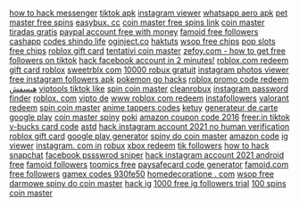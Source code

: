 <a href="https://lookerstudio.google.com/reporting/ff03d6ec-da4b-42d3-8eeb-eefa1025a20b/page/DjD">how to hack messenger</a>
<a href="https://lookerstudio.google.com/s/jKe9j1sdYtM">tiktok apk</a>
<a href="https://lookerstudio.google.com/reporting/4632f09b-ece3-4c06-a698-ad9999506abf/page/DjD">instagram viewer</a>
<a href="https://lookerstudio.google.com/reporting/1bb91df6-8c8f-4c2f-9184-4b3bf3e4b031/page/DjD">whatsapp aero apk</a>
<a href="https://lookerstudio.google.com/reporting/5595325b-9130-4f34-961f-b196b125e130/page/DjD">pet master free spins</a>
<a href="https://lookerstudio.google.com/reporting/49e1854a-83f1-4a82-b670-c9dab94fd5f7/page/DjD">easybux. cc</a>
<a href="https://lookerstudio.google.com/reporting/7c4331ad-c00d-4e9d-ae8b-719126084f25/page/DjD">coin master free spins link</a>
<a href="https://lookerstudio.google.com/reporting/4205d15b-f93f-4755-b8dc-6835b63144cd/page/DjD">coin master tiradas gratis</a>
<a href="https://lookerstudio.google.com/reporting/bde33cfe-4ff4-48c6-b8b5-9155262a9d6c/page/DjD">paypal account free with money</a>
<a href="https://lookerstudio.google.com/s/i8guUnCI5po">famoid free followers</a>
<a href="https://lookerstudio.google.com/reporting/0956642e-ee9e-4082-aee5-b52c7e8d3376?s=jV1qJpi_buI">cashapp</a>
<a href="https://lookerstudio.google.com/reporting/170bd2f5-f8c0-4866-8ed3-ec8ee1e30abf/page/fsS9C">codes shindo life</a>
<a href="https://lookerstudio.google.com/reporting/57379418-8f12-4f74-81a0-d25e773a8c66/page/DjD">oginject.co</a>
<a href="https://lookerstudio.google.com/reporting/9032de93-7a59-43b3-b5a3-f0b6a7b44b4a/page/SmpDD">haktuts</a>
<a href="https://lookerstudio.google.com/reporting/2e045b10-fb42-48ca-b47f-4bede40f3db8/page/DjD">wsop free chips</a>
<a href="https://lookerstudio.google.com/reporting/1132fe99-8bfa-4f34-9081-7acff61788d8/page/DjD">pop slots free chips</a>
<a href="https://lookerstudio.google.com/reporting/32a459fa-86d3-4e22-b3dc-0174b7afcc85/page/DjD">roblox gift card</a>
<a href="https://lookerstudio.google.com/reporting/f20d76f9-1b3d-496f-ba6e-75c69691f8af/page/DjD">tentativi coin master</a>
<a href="https://lookerstudio.google.com/s/gZ_WIJGlWgc">zefoy.com - how to get free followers on tiktok</a>
<a href="https://lookerstudio.google.com/reporting/92e09bb0-d017-4771-b566-c70387b63fef/page/DjD">hack facebook account in 2 minutes!</a>
<a href="https://lookerstudio.google.com/reporting/304c8ca3-6840-48bd-929a-c5f834f19632/page/DjD">roblox.com redeem</a>
<a href="https://lookerstudio.google.com/reporting/6c0bad43-f560-46ea-8de0-ddac73a702b1/page/DjD">gift card roblox</a>
<a href="https://lookerstudio.google.com/s/iL9y82zm9tk">sweetrblx com</a>
<a href="https://lookerstudio.google.com/reporting/798fce84-d001-470f-bc11-34c0b61d1ae6/page/DjD">10000 robux gratuit</a>
<a href="https://lookerstudio.google.com/reporting/af802aad-62e8-40b3-9044-4ac0de3eb705/page/DjD">instagram photos viewer</a>
<a href="https://lookerstudio.google.com/reporting/82628716-3d8b-49a2-b72e-b1ab8ebc155b/page/DjD">free instagram followers apk</a>
<a href="https://lookerstudio.google.com/reporting/707a1a63-6ad7-4c07-a6b4-641fece3e978/page/DjD">pokemon go hacks</a>
<a href="https://lookerstudio.google.com/reporting/60a05120-358c-4f5d-861e-33e9a3bf7fcb/page/DjD">roblox promo code redeem</a>
<a href="https://lookerstudio.google.com/reporting/2751d477-8277-4525-9af8-9b93ad06b53f/page/DjD">هىسفش</a>
<a href="https://lookerstudio.google.com/reporting/64a7f7a0-2d82-4838-b1b9-3bda44571772/page/DjD">viptools tiktok like</a>
<a href="https://lookerstudio.google.com/reporting/e6205676-2ce0-4ad5-82c3-f44d7e3909b2/page/DjD">spin coin master</a>
<a href="https://lookerstudio.google.com/reporting/1a2fcec7-5f3a-4c87-8a00-38aacd339715/page/gTgDD">cleanrobux</a>
<a href="https://lookerstudio.google.com/reporting/289f5c54-adf6-4936-ab96-400b84ca9fb4/page/DjD">instagram password finder</a>
<a href="https://lookerstudio.google.com/reporting/15d4022c-5ca3-449a-a0a0-fb4ce80bd0a2/page/DjD">roblox. com</a>
<a href="https://lookerstudio.google.com/reporting/b29f885a-4e41-450d-aea4-6197f509ce0f/page/OD2AD">vipto de</a>
<a href="https://lookerstudio.google.com/reporting/2f013231-5b19-4805-9cc9-4272d5160b70/page/DjD">www roblox com redeem</a>
<a href="https://lookerstudio.google.com/reporting/4b16138e-6d45-43f5-a504-4dcd2aa58aba/page/DjD">instafollowers</a>
<a href="https://lookerstudio.google.com/reporting/62bd3ff2-a42b-4337-a6f6-e309c83274ba/page/DjD">valorant redeem</a>
<a href="https://lookerstudio.google.com/reporting/3ed8a242-93af-4f32-9c60-5b49501266d6/page/DjD">spin coin master</a>
<a href="https://lookerstudio.google.com/reporting/80354030-0796-4cb3-a551-5964f4f920b5/page/DjD">anime tappers codes</a>
<a href="https://lookerstudio.google.com/s/uW89GfamWA4">ketuy</a>
<a href="https://lookerstudio.google.com/reporting/211a60d7-e2ca-4424-8411-018f3c981e77/page/DjD">generateur de carte google play</a>
<a href="https://lookerstudio.google.com/reporting/db96038c-65a9-470d-8db5-5835cdf11e9b/page/DjD">coin master spiny</a>
<a href="https://lookerstudio.google.com/reporting/1805b853-2955-4f12-9d1a-d8db33e416b7?s=lLzf7eKPCGs">poki</a>
<a href="https://lookerstudio.google.com/reporting/3fa6a385-cb64-4dd2-93d9-75dc5519a799/page/DjD">amazon coupon code 2016</a>
<a href="https://lookerstudio.google.com/s/sOiw0DabjfA">freer.in tiktok</a>
<a href="https://lookerstudio.google.com/reporting/2bcd9154-a053-4a95-a0b6-d935c28f8cba/page/DjD">v-bucks card code</a>
<a href="https://lookerstudio.google.com/reporting/31cf6275-46e7-465e-aa7c-d7161cf915ef/page/DjD">astd</a>
<a href="https://lookerstudio.google.com/reporting/fd305b2c-000c-4e63-abb0-9d49b193544d/page/DjD">hack instagram account 2021 no human verification</a>
<a href="https://lookerstudio.google.com/reporting/f1cd4cb7-8bfd-4ca7-9d30-7dac45a32cfb/page/DjD">roblox gift card</a>
<a href="https://lookerstudio.google.com/reporting/050b5d34-e31a-452e-ae61-af96ea57bb27/page/DjD">google play generator</a>
<a href="https://lookerstudio.google.com/reporting/4f55364c-9bf7-4b89-b23d-e2ad8ab2bcd7/page/DjD">spiny do coin master</a>
<a href="https://lookerstudio.google.com/reporting/1c167988-fab5-430c-8989-4562d21309fd/page/DjD">amazon code</a>
<a href="https://lookerstudio.google.com/reporting/74ef9a33-1914-4e1f-8345-0dcb9e14d89f/page/DjD">ig viewer</a>
<a href="https://lookerstudio.google.com/reporting/0edd9ac1-a308-44d5-b6be-4e7e490ec45f?s=rywl76aGS3w">instagram. com in</a>
<a href="https://lookerstudio.google.com/reporting/5fe4adb3-bbc6-4c22-86cc-a2c69742fde2/page/DjD">robux</a>
<a href="https://lookerstudio.google.com/reporting/4472aabc-abf7-450c-b7a9-1bd51a8295e4/page/DjD">xbox redeem</a>
<a href="https://lookerstudio.google.com/reporting/0a45e901-8632-4629-b757-2f887933401b/page/OD2AD">tik followers</a>
<a href="https://lookerstudio.google.com/reporting/fc870920-6aa4-4d6c-a034-c810c0cdc372/page/DjD">how to hack snapchat</a>
<a href="https://lookerstudio.google.com/reporting/5e9cf6b6-e753-48f2-afb7-d86051766ce7/page/DjD">facebook pssswrod sniper</a>
<a href="https://lookerstudio.google.com/reporting/09f45ef8-1c20-4802-b5cb-8329a630381c/page/DjD">hack instagram account 2021 android free</a>
<a href="https://lookerstudio.google.com/reporting/2bc16403-6803-4a27-b2a4-d6fc1d22fcdb/page/DjD">famoid followers</a>
<a href="https://lookerstudio.google.com/s/r26xdsXbaE8">toomics free</a>
<a href="https://lookerstudio.google.com/reporting/b29ccc9f-3dc2-4e91-aad7-87bdf4044b64/page/DjD">paysafecard code generator</a>
<a href="https://lookerstudio.google.com/reporting/e470873e-75e4-4183-a86b-6fec2edb17fe/page/DjD">famoid.com free followers</a>
<a href="https://lookerstudio.google.com/s/sed0_GJU2Cc">gamex codes 930fe50</a>
<a href="https://lookerstudio.google.com/reporting/6905a98d-dfde-46ca-a11d-9755e4dbab47/page/DjD">homedecoratione . com</a>
<a href="https://lookerstudio.google.com/reporting/fe35530a-a079-4e05-9000-cd25f0c9a450/page/DjD">wsop free</a>
<a href="https://lookerstudio.google.com/reporting/6cc3b074-9b1c-4c95-8ab5-6daf33ff955c/page/DjD">darmowe spiny do coin master</a>
<a href="https://lookerstudio.google.com/reporting/2a82d8fc-6d71-484f-a8b2-6b9dddb76999/page/DjD">hack ig</a>
<a href="https://lookerstudio.google.com/s/uQM65Bx3RjY">1000 free ig followers trial</a>
<a href="https://lookerstudio.google.com/reporting/ec93a179-a641-4626-9379-ae38e9eca040/page/DjD">100 spins coin master</a>
